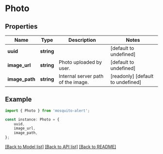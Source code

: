 # Photo


## Properties

Name | Type | Description | Notes
------------ | ------------- | ------------- | -------------
**uuid** | **string** |  | [default to undefined]
**image_url** | **string** | Photo uploaded by user. | [default to undefined]
**image_path** | **string** | Internal server path of the image. | [readonly] [default to undefined]

## Example

```typescript
import { Photo } from 'mosquito-alert';

const instance: Photo = {
    uuid,
    image_url,
    image_path,
};
```

[[Back to Model list]](../README.md#documentation-for-models) [[Back to API list]](../README.md#documentation-for-api-endpoints) [[Back to README]](../README.md)
